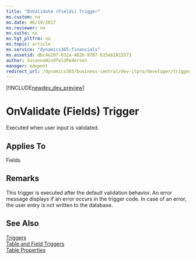 ```yaml
---
title: "OnValidate (Fields) Trigger"
ms.custom: na
ms.date: 06/19/2017
ms.reviewer: na
ms.suite: na
ms.tgt_pltfrm: na
ms.topic: article
ms.service: "dynamics365-financials"
ms.assetid: dbc4e207-632a-482b-9787-615eb1815571
author: SusanneWindfeldPedersen
manager: edupont
redirect_url: /dynamics365/business-central/dev-itpro/developer/triggers/devenv-triggers
---
```


[!INCLUDE[newdev_dev_preview](../includes/newdev_dev_preview.md)]

# OnValidate (Fields) Trigger
Executed when user input is validated.  
  
## Applies To  
 Fields  
  
## Remarks  
 This trigger is executed after the default validation behavior. An error message displays if an error occurs in the trigger code. In case of an error, the user entry is not written to the database.  
  
## See Also  
 [Triggers](devenv-triggers.md)  
 [Table and Field Triggers](devenv-table-and-field-triggers.md)  
 [Table Properties](../properties/devenv-table-properties.md)    